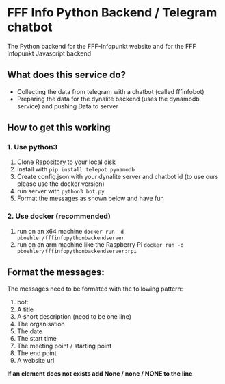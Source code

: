 # FFF Info Python Backend / Telegram chatbot

The Python backend for the FFF-Infopunkt website and for the FFF Infopunkt Javascript backend

## What does this service do?
* Collecting the data from telegram with a chatbot (called fffinfobot)
* Preparing the data for the dynalite backend (uses the dynamodb service) and pushing Data to server

## How to get this working
### 1. Use python3
1. Clone Repository to your local disk
2. install with `pip install telepot pynamodb`
3. Create config.json with your dynalite server and chatbot id (to use ours please use the docker version)
4. run server with `python3 bot.py`
5. Format the messages as shown below and have fun

### 2. Use docker (recommended)
1. run on an x64 machine `docker run -d pboehler/fffinfopythonbackendserver`
2. run on an arm machine like the Raspberry Pi `docker run -d pboehler/fffinfopythonbackendserver:rpi`

## Format the messages:
The messages need to be formated with the following pattern:
1. bot:
2. A title
3. A short description (need to be one line)
4. The organisation
5. The date
6. The start time
7. The meeting point / starting point
8. The end point
9. A website url

**If an element does not exists add None / none / NONE to the line**